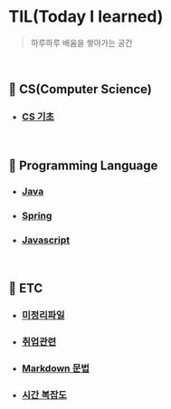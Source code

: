 ﻿# **TIL(Today I learned)**
> 하루하루 배움을 쌓아가는 공간

<br>

## :pushpin: CS(Computer Science)
- ### [CS 기초](https://github.com/kimcno3/TIL/blob/main/CS/csbasic.md)

<br>

## :pushpin: Programming Language
- ### [Java](https://github.com/kimcno3/TIL/blob/main/programming_language/java/java.md)
- ### [Spring](https://github.com/kimcno3/TIL/blob/main/programming_language/spring/spring.md)
- ### [Javascript](https://github.com/kimcno3/TIL/blob/main/programming_language/javascript.md)

<br>

## :pushpin: ETC
- ### [미정리파일](https://github.com/kimcno3/TIL/blob/main/ETC/unprocessed.md)
- ### [취업관련](https://github.com/kimcno3/TIL/blob/main/ETC/recruitment.md)
- ### [Markdown 문법](https://github.com/kimcno3/TIL/blob/main/ETC/markdown.md)
- ### [시간 복잡도](https://github.com/kimcno3/TIL/blob/main/ETC/big_o.md)
